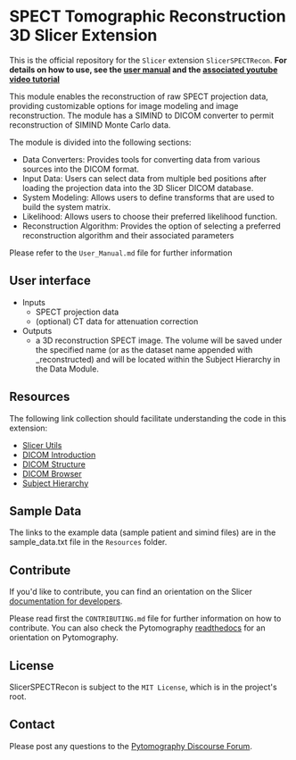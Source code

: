 # SPECT Tomographic Reconstruction 3D Slicer Extension

This is the official repository for the `Slicer` extension `SlicerSPECTRecon`. **For details on how to use, see the [user manual](https://github.com/PyTomography/Slicer/blob/main/User_Manual.md) and the [associated youtube video tutorial](https://www.youtube.com/watch?v=DzV1soWTzEA)**

This module enables the reconstruction of raw SPECT projection data, providing customizable options for image modeling and image reconstruction. The module has a SIMIND to DICOM converter to permit reconstruction of SIMIND Monte Carlo data.

The module is divided into the following sections:

- Data Converters: Provides tools for converting data from various sources into the DICOM format.
- Input Data: Users can select data from multiple bed positions after loading the projection data into the 3D Slicer DICOM database. 
- System Modeling: Allows users to define transforms that are used to build the system matrix.
- Likelihood: Allows users to choose their preferred likelihood function.
- Reconstruction Algorithm: Provides the option of selecting a preferred reconstruction algorithm and their associated parameters

Please refer to the `User_Manual.md` file for further information

## User interface

- Inputs
  - SPECT projection data
  - (optional) CT data for attenuation correction
- Outputs
  - a 3D reconstruction SPECT image. The volume will be saved under the specified name (or as the dataset name appended with _reconstructed) and will be located within the Subject Hierarchy in the Data Module.

## Resources

The following link collection should facilitate understanding the code in this extension:

- [Slicer Utils](https://github.com/Slicer/Slicer/blob/master/Base/Python/slicer/util.py)
- [DICOM Introduction](https://www.slicer.org/wiki/Documentation/Nightly/FAQ/DICOM)
- [DICOM Structure](https://www.slicer.org/wiki/Documentation/4.0/Modules/CreateDICOMSeries)
- [DICOM Browser](https://dicom.innolitics.com/ciods)
- [Subject Hierarchy](https://www.slicer.org/wiki/Documentation/4.5/Modules/SubjectHierarchy)

## Sample Data

The links to the example data (sample patient and simind files) are in the sample_data.txt file in the `Resources` folder. 

## Contribute

If you'd like to contribute, you can find an orientation on the Slicer [documentation for developers](https://www.slicer.org/wiki/Documentation/Nightly/Developers).

Please read first the `CONTRIBUTING.md` file for further information on how to contribute. You can also check the Pytomography [readthedocs](https://pytomography.readthedocs.io/en/latest/) for an orientation on Pytomography.

## License

SlicerSPECTRecon is subject to the `MIT License`, which is in the project's root.

## Contact

Please post any questions to the [Pytomography Discourse Forum](https://pytomography.discourse.group/).
